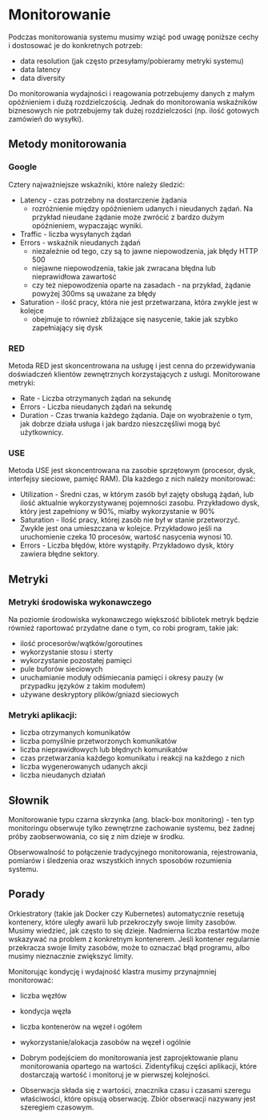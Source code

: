 # Monitorowanie

Podczas monitorowania systemu musimy wziąć pod uwagę poniższe cechy i dostosować je do konkretnych potrzeb:

* data resolution (jak często przesyłamy/pobieramy metryki systemu)
* data latency
* data diversity

Do monitorowania wydajności i reagowania potrzebujemy danych z małym opóźnieniem i dużą rozdzielczością.
Jednak do monitorowania wskaźników biznesowych nie potrzebujemy tak dużej rozdzielczości (np. ilość gotowych zamówień do wysyłki).

## Metody monitorowania

### Google

Cztery najważniejsze wskaźniki, które należy śledzić:

* Latency - czas potrzebny na dostarczenie żądania
    * rozróżnienie między opóźnieniem udanych i nieudanych żądań. Na przykład nieudane żądanie może zwrócić z bardzo dużym opóźnieniem, wypaczając wyniki.
* Traffic - liczba wysyłanych żądań
* Errors - wskaźnik nieudanych żądań
    * niezależnie od tego, czy są to jawne niepowodzenia, jak błędy HTTP 500
    * niejawne niepowodzenia, takie jak zwracana błędna lub nieprawidłowa zawartość
    * czy też niepowodzenia oparte na zasadach - na przykład, żądanie powyżej 300ms są uważane za błędy
* Saturation - ilość pracy, która nie jest przetwarzana, która zwykle jest w kolejce
    * obejmuje to również zbliżające się nasycenie, takie jak szybko zapełniający się dysk

### RED

Metoda RED jest skoncentrowana na usługę i jest cenna do przewidywania doświadczeń klientów zewnętrznych korzystających z usługi.
Monitorowane metryki:

* Rate - Liczba otrzymanych żądań na sekundę
* Errors - Liczba nieudanych żądań na sekundę
* Duration - Czas trwania każdego żądania. Daje on wyobrażenie o tym, jak dobrze działa usługa i jak bardzo nieszczęśliwi mogą być użytkownicy.

### USE

Metoda USE jest skoncentrowana na zasobie sprzętowym (procesor, dysk, interfejsy sieciowe, pamięć RAM).
Dla każdego z nich należy monitorować:

* Utilization -  Średni czas, w którym zasób był zajęty obsługą żądań, lub ilość aktualnie wykorzystywanej pojemności zasobu. Przykładowo dysk, który jest zapełniony w 90%, miałby wykorzystanie w 90%
* Saturation -  Ilość pracy, której zasób nie był w stanie przetworzyć. Zwykle jest ona umieszczana w kolejce. Przykładowo jeśli na uruchomienie czeka 10 procesów, wartość nasycenia wynosi 10.
* Errors -  Liczba błędów, które wystąpiły. Przykładowo dysk, który zawiera błędne sektory.

## Metryki

### Metryki środowiska wykonawczego

Na poziomie środowiska wykonawczego większość bibliotek metryk będzie również raportować przydatne dane o tym, co robi program, takie jak:

* ilość procesorów/wątków/goroutines
* wykorzystanie stosu i sterty
* wykorzystanie pozostałej pamięci
* pule buforów sieciowych
* uruchamianie moduły odśmiecania pamięci i okresy pauzy (w przypadku języków z takim modułem)
* używane deskryptory plików/gniazd sieciowych

### Metryki aplikacji:
* liczba otrzymanych komunikatów
* liczba pomyślnie przetworzonych komunikatów
* liczba nieprawidłowych lub błędnych komunikatów
* czas przetwarzania każdego komunikatu i reakcji na każdego z nich
* liczba wygenerowanych udanych akcji
* liczba nieudanych działań

## Słownik

Monitorowanie typu czarna skrzynka (ang. black-box monitoring) - ten typ monitoringu obserwuje tylko zewnętrzne zachowanie systemu, bez żadnej próby zaobserwowania, co się z nim dzieje w środku.

Obserwowalność to połączenie tradycyjnego monitorowania, rejestrowania, pomiarów i śledzenia oraz wszystkich innych sposobów rozumienia systemu.

## Porady

Orkiestratory (takie jak Docker czy Kubernetes) automatycznie resetują kontenery, które uległy awarii lub przekroczyły swoje limity zasobów. Musimy wiedzieć, jak często to się dzieje. Nadmierna liczba restartów może wskazywać na problem z konkretnym kontenerem. Jeśli kontener regularnie przekracza swoje limity zasobów, może to oznaczać błąd programu, albo musimy  nieznacznie zwiększyć limity.

Monitorując kondycję i wydajność klastra musimy przynajmniej monitorować:

* liczba węzłów
* kondycja węzła
* liczba kontenerów na węzeł i ogółem
* wykorzystanie/alokacja zasobów na węzeł i ogólnie

* Dobrym podejściem do monitorowania jest zaprojektowanie planu monitorowania opartego na wartości. Zidentyfikuj części aplikacji, które dostarczają wartość i monitoruj je w pierwszej kolejności.

* Obserwacja składa się z wartości, znacznika czasu i czasami szeregu właściwości, które opisują obserwację. Zbiór obserwacji nazywany jest szeregiem czasowym.
